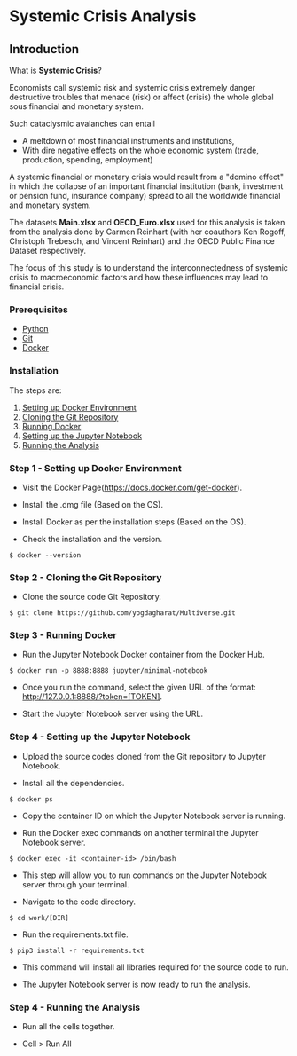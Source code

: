 # Systemic Crisis Analysis

## Introduction

What is **Systemic Crisis**? 

Economists call systemic risk and systemic crisis extremely danger destructive troubles that menace (risk) or affect (crisis) the whole global sous financial and monetary system.

Such cataclysmic avalanches can entail
- A meltdown of most financial instruments and institutions,
- With dire negative effects on the whole economic system (trade, production, spending, employment)

A systemic financial or monetary crisis would result from a "domino effect" in which the collapse of an important financial institution (bank, investment or pension fund, insurance company) spread to all the worldwide financial and monetary system.

The datasets **Main.xlsx** and **OECD_Euro.xlsx** used for this analysis is taken from the analysis done by Carmen Reinhart (with her coauthors Ken Rogoff, Christoph Trebesch, and Vincent Reinhart) and the OECD Public Finance Dataset respectively.

The focus of this study is to understand the interconnectedness of systemic crisis to macroeconomic factors and how these influences may lead to financial crisis.

### Prerequisites

- [Python](https://www.python.org/downloads/)
- [Git](https://git-scm.com/downloads)
- [Docker](https://docs.docker.com/get-docker/)

### Installation

The steps are:
 1. [Setting up Docker Environment](#step-1---setting-up-docker-environment)
 2. [Cloning the Git Repository](#step-2---cloning-repo)
 3. [Running Docker](#step-3---running-docker)
 4. [Setting up the Jupyter Notebook](#step-4---setting-up-the-jupyter-notebook)
 5. [Running the Analysis](#step-5---running-the-analysis)

### Step 1 - Setting up Docker Environment


- Visit the Docker Page(https://docs.docker.com/get-docker).

- Install the .dmg file (Based on the OS).

- Install Docker as per the installation steps (Based on the OS).

- Check the installation and the version. 

```
$ docker --version
```

### Step 2 - Cloning the Git Repository

- Clone the source code Git Repository.

```
$ git clone https://github.com/yogdagharat/Multiverse.git 
```

### Step 3 - Running Docker 

- Run the Jupyter Notebook Docker container from the Docker Hub.

```
$ docker run -p 8888:8888 jupyter/minimal-notebook
```

- Once you run the command, select the given URL of the format:
http://127.0.0.1:8888/?token=[TOKEN].

- Start the Jupyter Notebook server using the URL.

### Step 4 - Setting up the Jupyter Notebook

- Upload the source codes cloned from the Git repository to Jupyter Notebook.

- Install all the dependencies.

```
$ docker ps
```

- Copy the container ID on which the Jupyter Notebook server is running.

- Run the Docker exec commands on another terminal the Jupyter Notebook server.

```
$ docker exec -it <container-id> /bin/bash
```

- This step will allow you to run commands on the Jupyter Notebook server through your terminal.

- Navigate to the code directory.

```
$ cd work/[DIR]
```

- Run the requirements.txt file.

```
$ pip3 install -r requirements.txt
```

- This command will install all libraries required for the source code to run.

- The Jupyter Notebook server is now ready to run the analysis.

### Step 4 - Running the Analysis

- Run all the cells together.

- Cell > Run All

